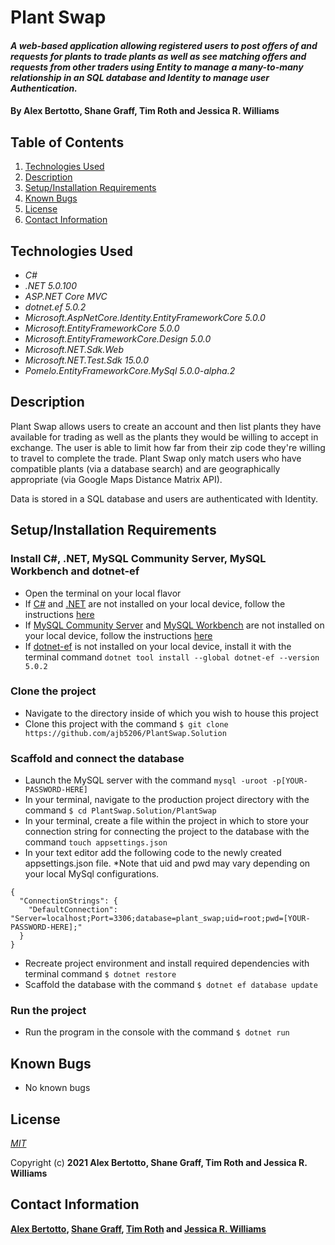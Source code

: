# Plant Swap

#### _A web-based application allowing registered users to post offers of and requests for plants to trade plants as well as see matching offers and requests from other traders using Entity to manage a many-to-many relationship in an SQL database and Identity to manage user Authentication._

#### By **Alex Bertotto, Shane Graff, Tim Roth and Jessica R. Williams**

## Table of Contents

1. [Technologies Used](#technologies)
2. [Description](#description)
3. [Setup/Installation Requirements](#setup)
4. [Known Bugs](#bugs)
5. [License](#license)
6. [Contact Information](#contact)

## Technologies Used <a id="technologies"></a>

* _C#_
* _.NET 5.0.100_
* _ASP.NET Core MVC_
* _dotnet.ef 5.0.2_
* _Microsoft.AspNetCore.Identity.EntityFrameworkCore 5.0.0_
* _Microsoft.EntityFrameworkCore 5.0.0_
* _Microsoft.EntityFrameworkCore.Design 5.0.0_
* _Microsoft.NET.Sdk.Web_
* _Microsoft.NET.Test.Sdk 15.0.0_
* _Pomelo.EntityFrameworkCore.MySql 5.0.0-alpha.2_

## Description <a id="description"></a>

Plant Swap allows users to create an account and then list plants they have available for trading as well as the plants they would be willing to accept in exchange. The user is able to limit how far from their zip code they're willing to travel to complete the trade. Plant Swap only match users who have compatible plants (via a database search) and are geographically appropriate (via Google Maps Distance Matrix API). 

Data is stored in a SQL database and users are authenticated with Identity.

## Setup/Installation Requirements <a id="setup"></a>

### Install C#, .NET, MySQL Community Server, MySQL Workbench and dotnet-ef
* Open the terminal on your local flavor
* If [C#](https://docs.microsoft.com/en-us/dotnet/csharp/) and [.NET](https://docs.microsoft.com/en-us/dotnet/) are not installed on your local device, follow the instructions [here](https://www.learnhowtoprogram.com/c-and-net-part-time-c-and-react-track/getting-started-with-c/installing-c-and-net)
* If [MySQL Community Server](https://dev.mysql.com/downloads/mysql/) and [MySQL Workbench](https://www.mysql.com/products/workbench/) are not installed on your local device, follow the instructions [here](https://www.learnhowtoprogram.com/c-and-net-part-time-c-and-react-track/getting-started-with-c/installing-and-configuring-mysql)
* If [dotnet-ef](https://docs.microsoft.com/en-us/ef/core/cli/dotnet) is not installed on your local device, install it with the terminal command `dotnet tool install --global dotnet-ef --version 5.0.2`

### Clone the project
* Navigate to the directory inside of which you wish to house this project
* Clone this project with the command `$ git clone https://github.com/ajb5206/PlantSwap.Solution`

### Scaffold and connect the database
* Launch the MySQL server with the command `mysql -uroot -p[YOUR-PASSWORD-HERE]`
* In your terminal, navigate to the production project directory with the command `$ cd PlantSwap.Solution/PlantSwap`
* In your terminal, create a file within the project in which to store your connection string for connecting the project to the database with the command `touch appsettings.json`
* In your text editor add the following code to the newly created appsettings.json file. *Note that uid and pwd may vary depending on your local MySql configurations.
```
{
  "ConnectionStrings": {
    "DefaultConnection": "Server=localhost;Port=3306;database=plant_swap;uid=root;pwd=[YOUR-PASSWORD-HERE];"
  }
}
```
* Recreate project environment and install required dependencies with terminal command `$ dotnet restore`
* Scaffold the database with the command `$ dotnet ef database update`

### Run the project
* Run the program in the console with the command `$ dotnet run`

## Known Bugs <a id="bugs"></a>
* No known bugs

## License <a id="license"></a>
*[MIT](https://choosealicense.com/licenses/mit/)*

Copyright (c) **2021 Alex Bertotto, Shane Graff, Tim Roth and Jessica R. Williams**

## Contact Information <a id="contact"></a>
**[Alex Bertotto](ajb5206@gmail.com), [Shane Graff](copellius@gmail.com), [Tim Roth](timdroth@gmail.com) and [Jessica R. Williams](mailto:jessicarubinwilliams@gmail.com)**